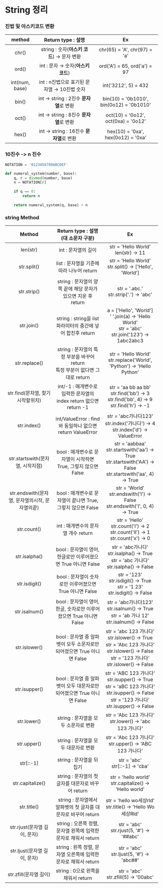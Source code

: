 # String 정리

### 진법 및 아스키코드 변환

|     method     |             Return type : 설명              |                    Ex                    |
| :------------: | :-----------------------------------------: | :--------------------------------------: |
|     chr()      |   string : 숫자(**아스키 코드**) → 문자 변환    |       chr(65) = 'A', chr(97) = 'a'       |
|     ord()      |       int : 문자 → 숫자(**아스키 코드**)       |       ord('A') = 65, ord('a') = 97       |
| int(num, base) |    int : n진법으로 표기된 문자열 → 10진법 숫자   |           int('3212', 5) = 432           |
|     bin()      |    int → string : 2진수 **문자열**로 변환     | bin(10) = '0b1010', bin(0o12) = '0b1010' |
|     oct()      |    int → string : 8진수 **문자열**로 변환     |   oct(10) = '0o12', oct(0xa) = '0o12'    |
|     hex()      |    int → string : 16진수 **문자열**로 변환    |    hex(10) = '0xa', hex(0o12) = '0xa'    |

### 10진수 -> n 진수
```python
NOTATION = '0123456789ABCDEF'

def numeral_system(number, base):
    q, r = divmod(number, base)
    n = NOTATION[r]
    
    if q == 0:
        return n
    
    return numeral_system(q, base) + n 
```


### string Method

|                     Method                     |                        Return type : 설명 (대 소문자 구분)                        |                                                                              Ex                                                                               |
| :--------------------------------------------: | :-------------------------------------------------------------------------------: | :-----------------------------------------------------------------------------------------------------------------------------------------------------------: |
|                    len(str)                    |                                int : 문자열의 길이                                |                                                            str = 'Hello World' <br> len(str) -> 11                                                            |
|                  str.split()                   |                     list : 문자열을 기준에 따라 나누어 return                     |                                                  str = 'Hello World' <br> str.split() -> ['Hello', 'World']                                                   |
|                  str.strip()                   |           string : 문자열의 양쪽 끝에 해당 문자가 있으면 지운 후 return           |                                                          str = '.abc.' <br> str.strip('.') -> 'abc'                                                           |
|                   str.join()                   |            string : string을 list파라미터의 중간에 넣어 합친후 return             |                          a = ['Hello', 'World'] <br> ' '.join(a) -> 'Hello World' <br> str = 'abc' <br> str.join('123') -> 1abc2abc3                          |
|                 str.replace()                  | string : 문자열의 특정 부분을 바꾸어 return <br> 특정 부분이 없다면 그대로 return |                                           str = 'Hello World' <br> str.replace('World', 'Python') -> 'Hello Python'                                           |
|        str.find(문자열, 찾기시작할위치)        |         int/-1 : 매개변수로 입력한 문자열의 index return 없으면 return -1         |                               str = 'aa bb aa bb' <br> str.find('bb') -> 3 <br> str.find('bb', 4) -> 9 <br> str.find('h') -> -1                               |
|                  str.index()                   |             int/ValueError : find와 동일하나 없으면 return ValueError             |                                     str = 'abc가나다123' <br> str.index('가나다') -> 4 <br> str.index('d') -> ValueError                                      |
|        str.startswith(문자열, 시작지점)        |           bool : 매개변수로 문자열이 시작하면 True, 그렇지 않으면 False           |                   str = 'aabbaa' <br> str.startswith('aa') -> True <br> str.startswith('AA') -> False <br> str.startswith('aa', 4) -> True                    |
| str.endswith(문자열, 문자열의시작, 문자열의끝) |            bool : 매개변수로 문자열이 끝나면 True, 그렇지 않으면 False            |                                      str = 'World' <br> str.endswith('l') -> False <br> str.endswith('l', 0, 4) -> True                                       |
|                  str.count()                   |                        int : 매개변수의 문자열 개수 return                        |                                   str = 'Hello' <br> str.count('l') -> 2 <br> str.count('ll') -> 1 <br> str.count('x') -> 0                                   |
|                 str.isalpha()                  |           bool : 문자열이 영어, 한글로만 이루어졌으면 True 아니면 False           |                               str = 'abc가나다' <br> str.isalpha() -> True <br> str = 'abc 가나다' <br> str.isalpha() -> False                                |
|                 str.isdigit()                  |              bool : 문자열이 숫자로만 이루어졌으면 True 아니면 False              |                                      str = '123' <br> str.isdigit() -> True <br> str = '1 23'<br> str.isdigit() -> False                                      |
|                 str.isalnum()                  |        bool : 문자열이 영어, 한글, 숫자로만 이루어졌으면 True 아니면 False        |                              str = 'abc가나다123' <br> str.isalnum() -> True <br> str = 'ab 가나 12' <br> str.isalnum() -> False                              |
|                 str.islower()                  |      bool : 문자열 중 알파벳이 모두 소문자로만 되어졌으면 True 아니면 False       | str = 'abc 123 가나다' <br> str.islower() -> True <br> str = 'Abc 123 가나다' <br> str.islower() -> False <br> str = '123 가나다' <br> str.islower() -> False |
|                 str.isupper()                  |      bool : 문자열 중 알파벳이 모두 대문자로만 되어졌으면 True 아니면 False       | str = 'ABC 123 가나다' <br> str.isupper() -> True <br> str = 'aBC 123 가나다' <br> str.isupper() -> False <br> str = '123 가나다' <br> str.isupper() -> False |
|                  str.lower()                   |                       string : 문자열을 모두 소문자로 변환                        |                                                  str = 'Abc 123 가나다' <br> str.lower() -> 'abc 123 가나다'                                                  |
|                  str.upper()                   |                       string : 문자열을 모두 대문자로 변환                        |                                                  str = 'Abc 123 가나다' <br> str.upper() -> 'ABC 123 가나다'                                                  |
|                   str[::-1]                    |                             string : 문자열을 뒤집기                              |                                                              str = 'abc' <br> str[::-1] -> 'cba'                                                              |
|                str.capitalize()                |                string : 문자열의 첫 글자를 대문자로 바꾸어 return                 |                                                  str = 'hello world' <br> str.capitalize() -> 'Hello world'                                                   |
|                  str.title()                   |           string : 문자열에서 알파벳의 첫 글자를 대문자로 바꾸어 return           |                                                 str = 'hello wo세상rld' <br> str.title() -> 'Hello Wo세상Rld'                                                 |
|          str.rjust(문자열 길이, 문자)          |          string : 오른쪽 정렬, 문자열 왼쪽에 입력한 문자로 채워서 return          |                                                         str = 'abc' <br> str.rjust(5, '#') -> '##abc'                                                         |
|          str.ljust(문자열 길이, 문자)          |          string : 왼쪽 정렬, 문자열 오른쪽에 입력한 문자로 채워서 return          |                                                         str = 'abc' <br> str.ljust(5, '#') -> 'abc##'                                                         |
|             str.zfill(문자열 길이)             |                        string : 0으로 왼쪽을 채워서 return                        |                                                           str = 'abc' <br> str.zfill(5) -> '00abc'                                                            |
